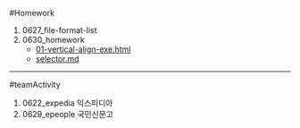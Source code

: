 #Homework

1. 0627_file-format-list
2. 0630_homework
    - [01-vertical-align-exe.html](https://github.com/sseom/homework/blob/master/0630_homework/01-vertical-align-exe.html)
    - [selector.md](https://github.com/sseom/homework/blob/master/0630_homework/selector.md)



---

#teamActivity
1. 0622_expedia 익스피디아
2. 0629_epeople 국민신문고



